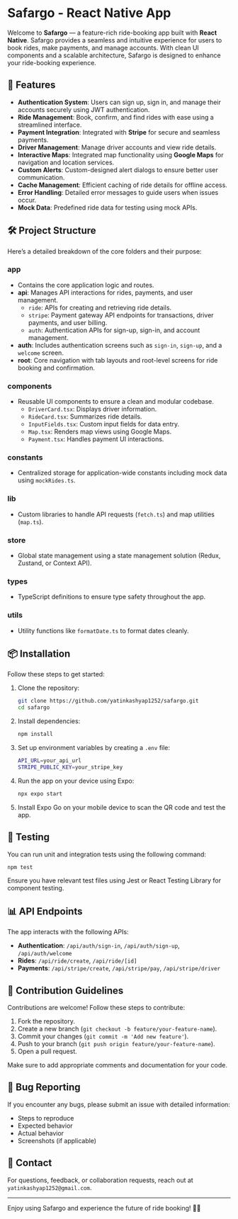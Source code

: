 # Safargo - React Native App

Welcome to **Safargo** — a feature-rich ride-booking app built with **React Native**. Safargo provides a seamless and intuitive experience for users to book rides, make payments, and manage accounts. With clean UI components and a scalable architecture, Safargo is designed to enhance your ride-booking experience.

## 🚀 Features

- **Authentication System**: Users can sign up, sign in, and manage their accounts securely using JWT authentication.
- **Ride Management**: Book, confirm, and find rides with ease using a streamlined interface.
- **Payment Integration**: Integrated with **Stripe** for secure and seamless payments.
- **Driver Management**: Manage driver accounts and view ride details.
- **Interactive Maps**: Integrated map functionality using **Google Maps** for navigation and location services.
- **Custom Alerts**: Custom-designed alert dialogs to ensure better user communication.
- **Cache Management**: Efficient caching of ride details for offline access.
- **Error Handling**: Detailed error messages to guide users when issues occur.
- **Mock Data**: Predefined ride data for testing using mock APIs.

## 🛠️ Project Structure

Here’s a detailed breakdown of the core folders and their purpose:

### **app**
- Contains the core application logic and routes.
- **api**: Manages API interactions for rides, payments, and user management.
  - `ride`: APIs for creating and retrieving ride details.
  - `stripe`: Payment gateway API endpoints for transactions, driver payments, and user billing.
  - `auth`: Authentication APIs for sign-up, sign-in, and account management.
- **auth**: Includes authentication screens such as `sign-in`, `sign-up`, and a `welcome` screen.
- **root**: Core navigation with tab layouts and root-level screens for ride booking and confirmation.

### **components**
- Reusable UI components to ensure a clean and modular codebase.
  - `DriverCard.tsx`: Displays driver information.
  - `RideCard.tsx`: Summarizes ride details.
  - `InputFields.tsx`: Custom input fields for data entry.
  - `Map.tsx`: Renders map views using Google Maps.
  - `Payment.tsx`: Handles payment UI interactions.

### **constants**
- Centralized storage for application-wide constants including mock data using `mockRides.ts`.

### **lib**
- Custom libraries to handle API requests (`fetch.ts`) and map utilities (`map.ts`).

### **store**
- Global state management using a state management solution (Redux, Zustand, or Context API).

### **types**
- TypeScript definitions to ensure type safety throughout the app.

### **utils**
- Utility functions like `formatDate.ts` to format dates cleanly.

## 📦 Installation

Follow these steps to get started:

1. Clone the repository:
    ```bash
    git clone https://github.com/yatinkashyap1252/safargo.git
    cd safargo
    ```

2. Install dependencies:
    ```bash
    npm install
    ```

3. Set up environment variables by creating a `.env` file:
    ```bash
    API_URL=your_api_url
    STRIPE_PUBLIC_KEY=your_stripe_key
    ```

4. Run the app on your device using Expo:
    ```bash
    npx expo start
    ```

5. Install Expo Go on your mobile device to scan the QR code and test the app.

## 🧪 Testing

You can run unit and integration tests using the following command:
```bash
npm test
```

Ensure you have relevant test files using Jest or React Testing Library for component testing.

## 📊 API Endpoints

The app interacts with the following APIs:
- **Authentication**: `/api/auth/sign-in`, `/api/auth/sign-up`, `/api/auth/welcome`
- **Rides**: `/api/ride/create`, `/api/ride/[id]`
- **Payments**: `/api/stripe/create`, `/api/stripe/pay`, `/api/stripe/driver`

## 🤝 Contribution Guidelines

Contributions are welcome! Follow these steps to contribute:

1. Fork the repository.
2. Create a new branch (`git checkout -b feature/your-feature-name`).
3. Commit your changes (`git commit -m 'Add new feature'`).
4. Push to your branch (`git push origin feature/your-feature-name`).
5. Open a pull request.

Make sure to add appropriate comments and documentation for your code.

## 🐛 Bug Reporting

If you encounter any bugs, please submit an issue with detailed information:
- Steps to reproduce
- Expected behavior
- Actual behavior
- Screenshots (if applicable)

## 📧 Contact

For questions, feedback, or collaboration requests, reach out at `yatinkashyap1252@gmail.com`.

---

Enjoy using Safargo and experience the future of ride booking! 🚗✨

